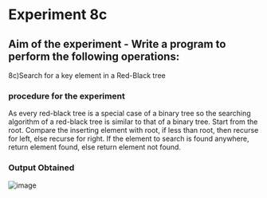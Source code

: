 #   Experiment 8c
## Aim of the experiment - Write a program to perform the following operations:
8c)Search for a key element in a Red-Black tree


###  procedure for the experiment 
As every red-black tree is a special case of a binary tree so the searching algorithm of a red-black tree is similar to that of a binary tree.
Start from the root.
Compare the inserting element with root, if less than root, then recurse for left, else recurse for right.
If the element to search is found anywhere, return element found, else return element not found.

### Output Obtained
![image](https://user-images.githubusercontent.com/77834002/114154019-95c98980-993d-11eb-916e-257dd013650c.png)
